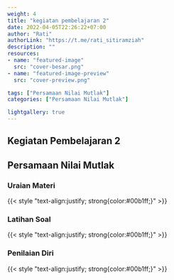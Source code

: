 ```yaml
---
weight: 4
title: "kegiatan pembelajaran 2"
date: 2022-04-05T22:26:22+07:00
author: "Rati"
authorLink: "https://t.me/rati_sitiramziah"
description: ""
resources:
- name: "featured-image"
  src: "cover-besar.png"
- name: "featured-image-preview"
  src: "cover-preview.png"

tags: ["Persamaan Nilai Mutlak"]
categories: ["Persamaan Nilai Mutlak"]

lightgallery: true
---
```


## Kegiatan Pembelajaran 2
## Persamaan Nilai Mutlak 
### Uraian Materi
{{< style "text-align:justify; strong{color:#00b1ff;}" >}}
<!--This is a **right-aligned** paragraph.
-->

### Latihan Soal
{{< style "text-align:justify; strong{color:#00b1ff;}" >}}
<!--This is a **right-aligned** paragraph.
-->

### Penilaian Diri
{{< style "text-align:justify; strong{color:#00b1ff;}" >}}
<!--This is a **right-aligned** paragraph.
-->

